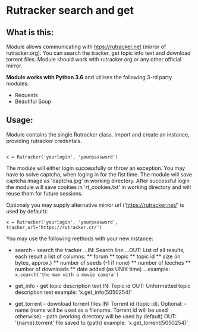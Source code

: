 # Rutracker search and get

## What is this:
Module allows communicating with <htps://rutracker.net> (mirror of rutracker.org). You can search the tracker, get topic info text and download torrent files. Module should work with rutracker.org or any other official mirror.

**Module works with Python 3.6** and utilises the following 3-rd party modules:
* Requests
* Beautiful Soup

## Usage:
Module contains the single Rutracker class. Import and create an instance, providing rutracker credentals.

```from rutracker import Rutracker

x = Rutracker('yourlogin', 'yourpassword')
```

The module will either login successfully or throw an exception.
You may have to solve captcha, when loging in for the fist time. The module will save captcha image as 'captcha.jpg' in working directory.
After successful login the module will save cookies in 'rt_cookies.txt' in working directory and will reuse them for future sessions.

Optionaly you may supply alternative mirror url ('https://rutracker.net/' is used by default):
    
```x = Rutracker('yourlogin', 'yourpassword', tracker_url='https://rutracker.cr/')```

You may use the following methods with your new instance:
* search - search the tracker
...IN: Search line
...OUT: List of all results, each result a list of columns:
** forum
** topic
** topic id
** size (in bytes, approx.)
** number of seeds (-1 if none)
** number of leeches
** number of downloads
** date added (as UNIX time)
...example: `x.search('the man with a movie camera')`

* get_info - get topic description text
        IN: Topic id
        OUT: Unformatted topic description text
	example: 'x.get_info(5050254)'

* get_torrent - download torrent files
	IN: Torrent id (topic id).
	Optional: 
		- name (name will be used as a filename. Torrent id will be used otherwise)
		- path (working directory will be used by default)
        OUT: '{name}.torrent' file saved to {path}
		example: 'x.get_torrent(5050254)'

